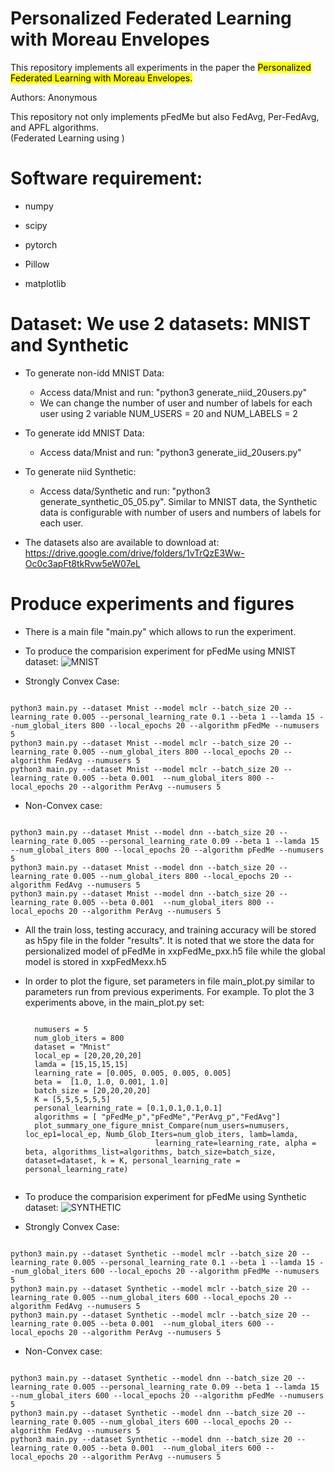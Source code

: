 # Personalized Federated Learning with Moreau Envelopes
This repository implements all experiments in the paper the <mark>Personalized Federated Learning with Moreau Envelopes<mark>.
  
Authors: Anonymous

This repository not only implements pFedMe but also FedAvg, Per-FedAvg, and APFL algorithms. \
(Federated Learning using )

# Software requirement:
- numpy

- scipy

- pytorch

- Pillow

- matplotlib

# Dataset: We use 2 datasets: MNIST and Synthetic
- To generate non-idd MNIST Data: 
  - Access data/Mnist and run: "python3 generate_niid_20users.py"
  - We can change the number of user and number of labels for each user using 2 variable NUM_USERS = 20 and NUM_LABELS = 2

- To generate idd MNIST Data:
  - Access data/Mnist and run: "python3 generate_iid_20users.py"

- To generate niid Synthetic:
  - Access data/Synthetic and run: "python3 generate_synthetic_05_05.py". Similar to MNIST data, the Synthetic data is configurable with number of users and numbers of labels for each user.

- The datasets also are available to download at: https://drive.google.com/drive/folders/1vTrQzE3Ww-Oc0c3apFt8tkRvw5eW07eL

# Produce experiments and figures

- There is a main file "main.py" which allows to run the experiment.

- To produce the comparision experiment for pFedMe using MNIST dataset:
![MNIST](https://user-images.githubusercontent.com/44039773/82981428-6795d080-a02f-11ea-9e0b-9da210354975.png)

- Strongly Convex Case:
<pre><code>
python3 main.py --dataset Mnist --model mclr --batch_size 20 --learning_rate 0.005 --personal_learning_rate 0.1 --beta 1 --lamda 15 --num_global_iters 800 --local_epochs 20 --algorithm pFedMe --numusers 5
python3 main.py --dataset Mnist --model mclr --batch_size 20 --learning_rate 0.005 --num_global_iters 800 --local_epochs 20 --algorithm FedAvg --numusers 5
python3 main.py --dataset Mnist --model mclr --batch_size 20 --learning_rate 0.005 --beta 0.001  --num_global_iters 800 --local_epochs 20 --algorithm PerAvg --numusers 5
</code></pre>
  
- Non-Convex case: 
<pre><code>
python3 main.py --dataset Mnist --model dnn --batch_size 20 --learning_rate 0.005 --personal_learning_rate 0.09 --beta 1 --lamda 15 --num_global_iters 800 --local_epochs 20 --algorithm pFedMe --numusers 5
python3 main.py --dataset Mnist --model dnn --batch_size 20 --learning_rate 0.005 --num_global_iters 800 --local_epochs 20 --algorithm FedAvg --numusers 5
python3 main.py --dataset Mnist --model dnn --batch_size 20 --learning_rate 0.005 --beta 0.001  --num_global_iters 800 --local_epochs 20 --algorithm PerAvg --numusers 5
</code></pre>

- All the train loss, testing accuracy, and training accuracy will be stored as h5py file in the folder "results". It is noted that we store the data for persionalized model of pFedMe in xxpFedMe_pxx.h5 file while the global model is stored in xxpFedMexx.h5

- In order to plot the figure, set parameters in file main_plot.py similar to parameters run from previous experiments.
   For example. To plot the 3 experiments above, in the main_plot.py set:
   <pre><code>
    numusers = 5
    num_glob_iters = 800
    dataset = "Mnist"
    local_ep = [20,20,20,20]
    lamda = [15,15,15,15]
    learning_rate = [0.005, 0.005, 0.005, 0.005]
    beta =  [1.0, 1.0, 0.001, 1.0]
    batch_size = [20,20,20,20]
    K = [5,5,5,5,5,5]
    personal_learning_rate = [0.1,0.1,0.1,0.1]
    algorithms = [ "pFedMe_p","pFedMe","PerAvg_p","FedAvg"]
    plot_summary_one_figure_mnist_Compare(num_users=numusers, loc_ep1=local_ep, Numb_Glob_Iters=num_glob_iters, lamb=lamda,
                               learning_rate=learning_rate, alpha = beta, algorithms_list=algorithms, batch_size=batch_size, dataset=dataset, k = K, personal_learning_rate = personal_learning_rate)
    </code></pre>

- To produce the comparision experiment for pFedMe using Synthetic dataset:
![SYNTHETIC](https://user-images.githubusercontent.com/44039773/82981423-65cc0d00-a02f-11ea-92e4-b4fc09989d69.png)

- Strongly Convex Case:
<pre><code>
python3 main.py --dataset Synthetic --model mclr --batch_size 20 --learning_rate 0.005 --personal_learning_rate 0.1 --beta 1 --lamda 15 --num_global_iters 600 --local_epochs 20 --algorithm pFedMe --numusers 5
python3 main.py --dataset Synthetic --model mclr --batch_size 20 --learning_rate 0.005 --num_global_iters 600 --local_epochs 20 --algorithm FedAvg --numusers 5
python3 main.py --dataset Synthetic --model mclr --batch_size 20 --learning_rate 0.005 --beta 0.001  --num_global_iters 600 --local_epochs 20 --algorithm PerAvg --numusers 5
</code></pre>

- Non-Convex case: 
<pre><code>
python3 main.py --dataset Synthetic --model dnn --batch_size 20 --learning_rate 0.005 --personal_learning_rate 0.09 --beta 1 --lamda 15 --num_global_iters 600 --local_epochs 20 --algorithm pFedMe --numusers 5
python3 main.py --dataset Synthetic --model dnn --batch_size 20 --learning_rate 0.005 --num_global_iters 600 --local_epochs 20 --algorithm FedAvg --numusers 5
python3 main.py --dataset Synthetic --model dnn --batch_size 20 --learning_rate 0.005 --beta 0.001  --num_global_iters 600 --local_epochs 20 --algorithm PerAvg --numusers 5
</code></pre>

